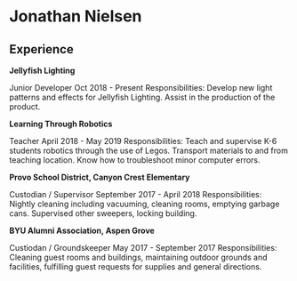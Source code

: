 # Jonathan Nielsen


## Experience
**Jellyfish Lighting**

Junior Developer
Oct 2018 - Present
Responsibilities: Develop new light patterns and effects for Jellyfish
    Lighting. Assist in the production of the product.
    
**Learning Through Robotics**

Teacher
April 2018 - May 2019
Responsibilities: Teach and supervise K-6 students robotics through the
    use of Legos. Transport materials to and from teaching location. Know
    how to troubleshoot minor computer errors.
    
**Provo School District, Canyon Crest Elementary**

Custodian / Supervisor
September 2017 - April 2018
Responsibilities: Nightly cleaning including vacuuming, cleaning rooms,
    emptying garbage cans. Supervised other sweepers, locking building.

**BYU Alumni Association, Aspen Grove**

Custiodan / Groundskeeper
May 2017 - September 2017
Responsibilities: Cleaning guest rooms and buildings, maintaining
    outdoor grounds and facilities, fulfilling guest requests for supplies and
    general directions. 
